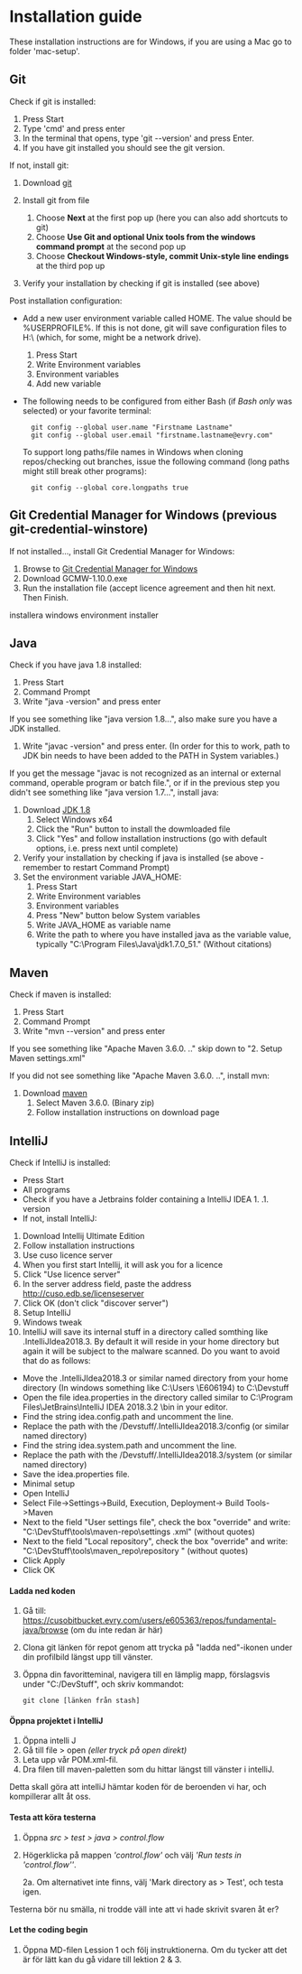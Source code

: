 # Installation guide
These installation instructions are for Windows, if you are using a Mac go to folder 'mac-setup'.

## Git
Check if git is installed:

1. Press Start
1. Type 'cmd' and press enter
1. In the terminal that opens, type 'git --version' and press Enter.
1. If you have git installed you should see the git version.

If not, install git:

1. Download [git](http://git-scm.com/downloads)
1. Install git from file
    1. Choose **Next** at the first pop up (here you can also add shortcuts to git)
    1. Choose **Use Git and optional Unix tools from the windows command prompt** at the second pop up
    1. Choose **Checkout Windows-style, commit Unix-style line endings** at the third pop up

1. Verify your installation by checking if git is installed (see above)

Post installation configuration:

* Add a new user environment variable called HOME. The value should be %USERPROFILE%. If this is not done, git will save configuration files to H:\ (which, for some, might be a network drive).
    1. Press Start
    2. Write Environment variables
    3. Environment variables
    4. Add new variable
* The following needs to be configured from either Bash (if *Bash only* was selected) or your favorite terminal:

		git config --global user.name "Firstname Lastname"
		git config --global user.email "firstname.lastname@evry.com"

	To support long paths/file names in Windows when cloning repos/checking out branches, issue the following command (long paths might still break other programs):

		git config --global core.longpaths true
  
## Git Credential Manager for Windows (previous git-credential-winstore)
If not installed..., install Git Credential Manager for Windows: 

1. Browse to [Git Credential Manager for Windows](https://github.com/Microsoft/Git-Credential-Manager-for-Windows/releases)
1. Download GCMW-1.10.0.exe
1. Run the installation file (accept licence agreement and then hit next. Then Finish.
 
installera windows environment installer  
 
## Java
Check if you have java 1.8 installed:
  
1. Press Start
1. Command Prompt
1. Write "java -version" and press enter

If you see something like "java version 1.8...", also make sure you have a JDK installed. 

1. Write "javac -version" and press enter. (In order for this to work, path to JDK bin needs to have been added to the PATH in System variables.)

If you get the message "javac is not recognized as an internal or external command, operable program or batch file.", or if in the previous step you didn't see something like "java version 1.7...", install java:


1. Download [JDK 1.8](https://www.oracle.com/technetwork/java/javase/downloads/jdk8-downloads-2133151.html)
    1. Select Windows x64
    1. Click the "Run" button to install the dowmloaded file
    1. Click "Yes" and follow installation instructions (go with default options, i.e. press next until complete)
1. Verify your installation by checking if java is installed (se above - remember to restart Command Prompt)
1. Set the environment variable JAVA_HOME:
    1. Press Start
    1. Write Environment variables
    1. Environment variables
    1. Press "New" button below System variables
    1. Write JAVA_HOME as variable name
    1. Write the path to where you have installed java as the variable value, typically "C:\Program Files\Java\jdk1.7.0_51."  (Without citations)

## Maven
Check if maven is installed:

1. Press Start
1. Command Prompt
1. Write "mvn --version" and press enter

If you see something like "Apache Maven 3.6.0. .." skip down to "2. Setup Maven settings.xml"

If you did not see something like "Apache Maven 3.6.0. ..", install mvn:

1. Download [maven](http://maven.apache.org/download.cgi)
    1. Select Maven 3.6.0. (Binary zip)
    1. Follow installation instructions on download page
	
## IntelliJ
Check if IntelliJ is installed:

- Press Start
- All programs
- Check if you have a Jetbrains folder containing a IntelliJ IDEA 1. .1. version
- If not, install IntelliJ:

1. Download Intellij Ultimate Edition
2. Follow installation instructions
3. Use cuso licence server
4. When you first start Intellij, it will ask you for a licence
5. Click "Use licence server"
6. In the server address field, paste the address http://cuso.edb.se/licenseserver
7. Click OK (don't click "discover server")
8. Setup IntelliJ
9. Windows tweak
10. IntelliJ will save its internal stuff in a directory called somthing like .IntelliJIdea2018.3. By default it will
 reside in your home directory but again it will be subject to the malware scanned. Do you want to avoid that do as
  follows:

- Move the .IntelliJIdea2018.3 or similar named directory from your home directory (In windows something like C:\Users
\E606194) to C:\Devstuff
- Open the file idea.properties in the directory called similar to C:\Program Files\JetBrains\IntelliJ IDEA 2018.3.2
\bin in your editor.
- Find the string idea.config.path and uncomment the line.
- Replace the path with the /Devstuff/.IntelliJIdea2018.3/config (or similar named directory)
- Find the string idea.system.path and uncomment the line.
- Replace the path with the /Devstuff/.IntelliJIdea2018.3/system (or similar named directory)
- Save the idea.properties file.
- Minimal setup
- Open IntelliJ
- Select File->Settings->Build, Execution, Deployment-> Build Tools->Maven
- Next to the field "User settings file", check the box "override" and write: "C:\DevStuff\tools\maven-repo\settings
.xml" (without quotes)
- Next to the field "Local repository", check the box "override" and write: "C:\DevStuff\tools\maven_repo\repository
" (without quotes)
- Click Apply
- Click OK

#### Ladda ned koden
 1. Gå till: https://cusobitbucket.evry.com/users/e605363/repos/fundamental-java/browse (om du inte redan är här)
 2. Clona git länken för repot genom att trycka på "ladda ned"-ikonen under din profilbild längst upp till vänster.
 3. Öppna din favoritteminal, navigera till en lämplig mapp, förslagsvis under "C:/DevStuff", och skriv kommandot:
       		
        git clone [länken från stash]

#### Öppna projektet i IntelliJ
1. Öppna intelli J
2. Gå till file > open _(eller tryck på open direkt)_
3. Leta upp vår POM.xml-fil.
4. Dra filen till maven-paletten som du hittar längst till vänster i intelliJ.

Detta skall göra att intelliJ hämtar koden för de beroenden vi har, och kompillerar allt åt oss.

#### Testa att köra testerna
1. Öppna _src > test > java > control.flow_
2. Högerklicka på mappen _'control.flow'_ och välj _'Run tests in 'control.flow''_.

    2a. Om alternativet inte finns, välj 'Mark directory as > Test', och testa igen.

Testerna bör nu smälla, ni trodde väll inte att vi hade skrivit svaren åt er?

#### Let the coding begin
1. Öppna MD-filen Lession 1 och följ instruktionerna. Om du tycker att det är för lätt kan du gå vidare till lektion
 2 & 3.
